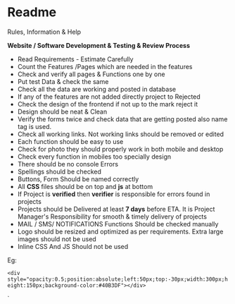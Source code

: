# Readme
Rules, Information & Help 

**Website / Software Development &amp; Testing &amp; Review Process**

- Read Requirements - Estimate Carefully
- Count the Features /Pages which are needed in the features
- Check and verify all pages &amp; Functions one by one
- Put test Data &amp; check the same
- Check all the data are working and posted in database
- If any of the features are not added directly project to Rejected
- Check the design of the frontend if not up to the mark reject it
- Design should be neat &amp; Clean
- Verify the forms twice and check data that are getting posted also name tag is used.
- Check all working links. Not working links should be removed or edited
- Each function should be easy to use
- Check for photo they should properly work in both mobile and desktop
- Check every function in mobiles too specially design
- There should be no console Errors
- Spellings should be checked
- Buttons, Form Should be named correctly
- All **CSS** files should be on top and **js** at bottom
- If Project is **verified** then **verifier** is responsible for errors found in projects
- Projects should be Delivered at least **7 days** before ETA. It is Project Manager&#39;s Responsibility for smooth &amp; timely delivery of projects
- MAIL / SMS/ NOTIFICATIONS Functions Should be checked manually
- Logo should be resized and optimized as per requirements. Extra large images should not be used
- Inline CSS And JS Should not be used

Eg:

`<div style="opacity:0.5;position:absolute;left:50px;top:-30px;width:300px;height:150px;background-color:#40B3DF"></div>`


`<style>
opacity:0.5;position:absolute;left:50px;top:-30px;width:300px;height:150px;background-color:#40B3DF
<style>`




**Design UI , Facebook Creative, Print Design - Testing Guidelines**

- Check for Color and theme it should reflect branding of project e.g. logo
- 4 types(1)of logo should along with Raw file i.e. PSD , AI, EPS.

1. 144p 512p 1024p Colored / Black White
2. Logo should be transparent background

- Spelling Should be checked
- The design should look good
- Everything should be formatted as per given concepts
- All pages should be present
- Logo should be resized as per requirements

# **The Process**

![](RackMultipart20200510-4-pwp7ba_html_32e46e396e7bd95c.gif) ![](RackMultipart20200510-4-pwp7ba_html_32e46e396e7bd95c.gif) ![](RackMultipart20200510-4-pwp7ba_html_b15a30d725800d04.gif)

Give to Sales Team

Follow up and Note
 Requirements

Lead Received

![](RackMultipart20200510-4-pwp7ba_html_13c43b20c130054b.gif)

To Estimator

![](RackMultipart20200510-4-pwp7ba_html_32e46e396e7bd95c.gif) ![](RackMultipart20200510-4-pwp7ba_html_89b43157072fd4dc.gif) ![](RackMultipart20200510-4-pwp7ba_html_32e46e396e7bd95c.gif)

Estimate to be Created by

Estimator

By Estimator

If Similar to Previous project

New Type of Project

![](RackMultipart20200510-4-pwp7ba_html_dd06760e66224961.gif)

By Project Manager

![](RackMultipart20200510-4-pwp7ba_html_213e5f7f296cff6f.gif)

To Sales Team

![](RackMultipart20200510-4-pwp7ba_html_32e46e396e7bd95c.gif)

Project To be evaluated as per formula and estimate to be Created

![](RackMultipart20200510-4-pwp7ba_html_176a2bdbe2516172.gif)

To be followed up by Sales team

Max 10% Discount can be given

If Discount is more than 10% it should be verified from Project Manager

![](RackMultipart20200510-4-pwp7ba_html_ad5d4b6161752b2f.gif)

Sales

![](RackMultipart20200510-4-pwp7ba_html_ad5d4b6161752b2f.gif)

By Project Manager

![](RackMultipart20200510-4-pwp7ba_html_32e46e396e7bd95c.gif) ![](RackMultipart20200510-4-pwp7ba_html_32e46e396e7bd95c.gif) ![](RackMultipart20200510-4-pwp7ba_html_ad5d4b6161752b2f.gif) ![](RackMultipart20200510-4-pwp7ba_html_32e46e396e7bd95c.gif) ![](RackMultipart20200510-4-pwp7ba_html_ff4fd15c319d7791.gif) ![](RackMultipart20200510-4-pwp7ba_html_32e46e396e7bd95c.gif) ![](RackMultipart20200510-4-pwp7ba_html_a2c30f867a81a28.gif) ![](RackMultipart20200510-4-pwp7ba_html_32e46e396e7bd95c.gif) ![](RackMultipart20200510-4-pwp7ba_html_d5a28ed8e2d16b94.gif) ![](RackMultipart20200510-4-pwp7ba_html_4bd05e747ba1228.gif) ![](RackMultipart20200510-4-pwp7ba_html_16c0452005bf122b.gif)

Created in CRM

By Manager

Developer is Assigned

Project Check Guidelines to be followed

Project Manager

Amount to Verified from accounts Project is

Accounts

Advance Amount to be Taken from Clients

Amount to Verified from accounts

Accounts

Advance Amount to be Taken from Clients

Project Manager

To be followed up by Manager &amp; Sales team

To be Directly Followed by Project Manager

| ![](RackMultipart20200510-4-pwp7ba_html_a3d4f31e1970ce1d.gif) ![](RackMultipart20200510-4-pwp7ba_html_60e805c227762dde.gif) ![](RackMultipart20200510-4-pwp7ba_html_98104e849e10c726.gif) ![](RackMultipart20200510-4-pwp7ba_html_731b6fcbca4db361.gif) ![](RackMultipart20200510-4-pwp7ba_html_e41331d9f3e03818.gif) ![](RackMultipart20200510-4-pwp7ba_html_ec475895399be06e.gif) **Project to be given back to Resources with changes**
Projects to be checked as per above Criteria Project ManagerOn Project marked as Part Completion by **assigned Resources** Project to be assigned to Respective Resources with
Estimate / Requirements / TimeframeDaily Updates Should be given by manager to Respective Resources
**Delay in project manager and assigned Resources with be charged with Penalty @1% of project per working day from team**
**Incentives to be given for faster completion of project to Team**

Manager / Developer Designer
 | ![](RackMultipart20200510-4-pwp7ba_html_e697753321f8518e.gif)No Changes
 | ![](RackMultipart20200510-4-pwp7ba_html_ff2a4765628f59aa.gif)Project Marked as Complete
 |
| --- | --- | --- |

![](RackMultipart20200510-4-pwp7ba_html_13483d8831ab5dfc.gif)

Changes
